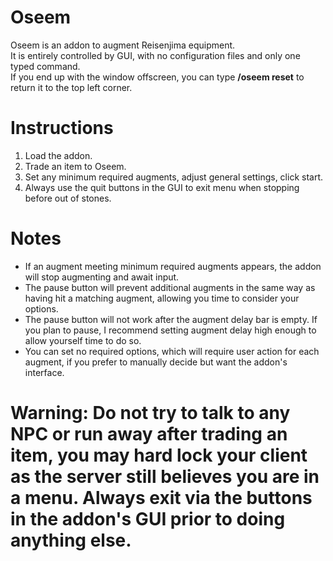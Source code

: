 # Oseem
Oseem is an addon to augment Reisenjima equipment.<br>
It is entirely controlled by GUI, with no configuration files and only one typed command.<br>
If you end up with the window offscreen, you can type **/oseem reset** to return it to the top left corner.

# Instructions
1. Load the addon.
2. Trade an item to Oseem.
3. Set any minimum required augments, adjust general settings, click start.
4. Always use the quit buttons in the GUI to exit menu when stopping before out of stones.

# Notes
* If an augment meeting minimum required augments appears, the addon will stop augmenting and await input.
* The pause button will prevent additional augments in the same way as having hit a matching augment, allowing you time to consider your options.
* The pause button will not work after the augment delay bar is empty.  If you plan to pause, I recommend setting augment delay high enough to allow yourself time to do so.
* You can set no required options, which will require user action for each augment, if you prefer to manually decide but want the addon's interface.

# Warning: Do not try to talk to any NPC or run away after trading an item, you may hard lock your client as the server still believes you are in a menu.  Always exit via the buttons in the addon's GUI prior to doing anything else.